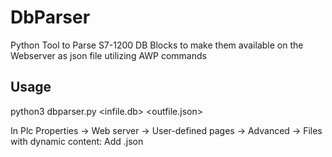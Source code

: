 # DbParser
Python Tool to Parse S7-1200 DB Blocks to make them available on the Webserver as json file utilizing AWP commands

## Usage
python3 dbparser.py <infile.db> <outfile.json>

In Plc Properties -> Web server -> User-defined pages -> Advanced -> Files with dynamic content:
Add .json
